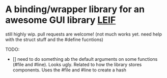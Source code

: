 # A binding/wrapper library for an awesome GUI library [LEIF](https://github.com/cococry/leif/)
still highly wip. pull requests are welcome! (not much works yet. need help with the struct stuff and the #define fucntions)

TODO:
- [] need to do something ab the default arguments on some functions (#file and #line). Looks ugly. Related to how the library stores components. Uses the #file and #line to create a hash
